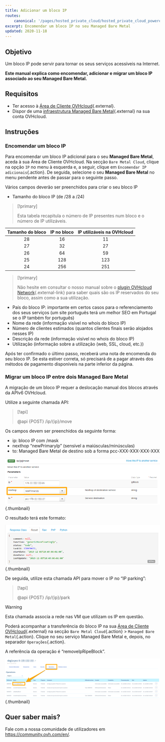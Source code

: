 ```yaml
---
title: Adicionar um bloco IP
routes:
    canonical: '/pages/hosted_private_cloud/hosted_private_cloud_powered_by_vmware/ajout_de_bloc_ip'
excerpt: Encomendar um bloco IP no seu Managed Bare Metal
updated: 2020-11-18
---
```


## Objetivo

Um bloco IP pode servir para tornar os seus serviços acessíveis na Internet. 

**Este manual explica como encomendar, adicionar e migrar um bloco IP associado ao seu Managed Bare Metal.**

## Requisitos

* Ter acesso à [Área de Cliente OVHcloud](https://www.ovh.com/auth/?action=gotomanager&from=https://www.ovh.pt/&ovhSubsidiary=pt){.external}.
* Dispor de uma [infraestrutura Managed Bare Metal](https://www.ovhcloud.com/pt/managed-bare-metal/){.external} na sua conta OVHcloud.

## Instruções

### Encomendar um bloco IP

Para encomendar um bloco IP adicional para o seu **Managed Bare Metal**, aceda à sua Área de Cliente OVHcloud. Na secção `Bare Metal Cloud`, clique na opção `IP` no menu à esquerda e, a seguir, clique em `Encomendar IP adicionais`{.action}. De seguida, selecione o seu **Managed Bare Metal** no menu pendente antes de passar para o seguinte passo.

Vários campos deverão ser preenchidos para criar o seu bloco IP

- Tamanho do bloco IP (de /28 a /24)

> [!primary]
>
> Esta tabela recapitula o número de IP presentes num bloco e o número de IP utilizáveis.
> 

|Tamanho do bloco|IP no bloco|IP utilizáveis na OVHcloud|
|:---:|:---:|:---:|
|28|16|11|
|27|32|27|
|26|64|59|
|25|128|123|
|24|256|251|

> [!primary]
>
> Não hesite em consultar o nosso manual sobre o [plugin OVHcloud Network](/pages/bare_metal_cloud/managed_bare_metal/plugin_ovh_network){.external-link} para saber quais são os IP reservados do seu bloco, assim como a sua utilização.
>

- País do bloco IP: importante em certos casos para o referenciamento dos seus serviços (um site português terá um melhor SEO em Portugal se o IP também for português)
- Nome da rede (informação visível no whois do bloco IP)
- Número de clientes estimados (quantos clientes finais serão alojados nesses IP)
- Descrição da rede (informação visível no whois do bloco IP)
- Utilização (informação sobre a utilização (web, SSL, cloud, etc.))

Após ter confirmado o último passo, receberá uma nota de encomenda do seu bloco IP. Se esta estiver correta, só precisará de a pagar através dos métodos de pagamento disponíveis na parte inferior da página.

### Migrar um bloco IP entre dois Managed Bare Metal

A migração de um bloco IP requer a deslocação manual dos blocos através da APIv6 OVHcloud.

Utilize a seguinte chamada API:

> [!api]
>
> @api {POST} /ip/{ip}/move
> 

Os campos devem ser preenchidos da seguinte forma:

- ip: bloco IP com /mask
- nexthop “newPrimaryIp” (sensível a maiúsculas/minúsculas)
- to: Managed Bare Metal de destino sob a forma pcc-XXX-XXX-XXX-XXX

![campo nexthop](images/move-api.png){.thumbnail}

O resultado terá este formato:

![campo nexthop](images/api-result.png){.thumbnail}

De seguida, utilize esta chamada API para mover o IP no “IP parking”:

> [!api]
>
> @api {POST} /ip/{ip}/park
> 

> [!warning]
>
> Esta chamada associa a rede nas VM que utilizam os IP em questão.
>

Poderá acompanhar a transferência do bloco IP na sua [Área de Cliente OVHcloud](https://www.ovh.com/auth/?action=gotomanager&from=https://www.ovh.pt/&ovhSubsidiary=pt){.external} na secção `Bare Metal Cloud`{.action} > `Managed Bare Metal`{.action}. Clique no seu serviço Managed Bare Metal e, depois, no separador `Operações`{.action}.

A referência da operação é “removeIpRipeBlock”.

![operations manager](images/operations.png){.thumbnail}

## Quer saber mais?

Fale com a nossa comunidade de utilizadores em <https://community.ovh.com/en/>.
